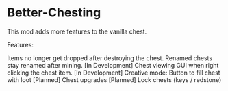 # Better-Chesting
This mod adds more features to the vanilla chest.

Features:

Items no longer get dropped after destroying the chest.
Renamed chests stay renamed after mining.
[In Development] Chest viewing GUI when right clicking the chest item.
[In Development] Creative mode: Button to fill chest with loot
[Planned] Chest upgrades
[Planned] Lock chests (keys / redstone)
